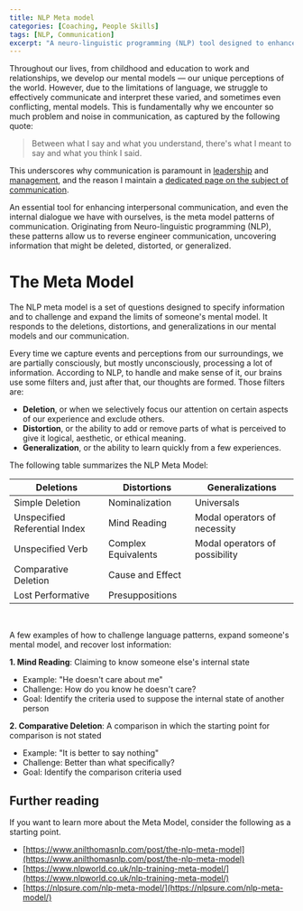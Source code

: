 ```yaml
---
title: NLP Meta model
categories: [Coaching, People Skills]
tags: [NLP, Communication]
excerpt: "A neuro-linguistic programming (NLP) tool designed to enhance communication by addressing its deletions, distortions and generalizations."
---
```


Throughout our lives, from childhood and education to work and relationships, we develop our mental models — our unique perceptions of the world. However, due to the limitations of language, we struggle to effectively communicate and interpret these varied, and sometimes even conflicting, mental models. This is fundamentally why we encounter so much problem and noise in communication, as captured by the following quote:

> Between what I say and what you understand, there's what I meant to say and what you think I said.

This underscores why communication is paramount in [leadership](/leadership) and [management](/mgmt), and the reason I maintain a [dedicated page on the subject of communication](/mgmt/people/communication).

An essential tool for enhancing interpersonal communication, and even the internal dialogue we have with ourselves, is the meta model patterns of communication. Originating from Neuro-linguistic programming (NLP), these patterns allow us to reverse engineer communication, uncovering information that might be deleted, distorted, or generalized.

# The Meta Model

The NLP meta model is a set of questions designed to specify information and to challenge and expand the limits of someone's mental model. It responds to the deletions, distortions, and generalizations in our mental models and our communication.

Every time we capture events and perceptions from our surroundings, we are partially consciously, but mostly unconsciously, processing a lot of information. According to NLP, to handle and make sense of it, our brains use some filters and, just after that, our thoughts are formed. Those filters are:

- **Deletion**, or when we selectively focus our attention on certain aspects of our experience and exclude others.
- **Distortion**, or the ability to add or remove parts of what is perceived to give it logical, aesthetic, or ethical meaning.
- **Generalization**, or the ability to learn quickly from a few experiences.

The following table summarizes the NLP Meta Model:

| Deletions                     | Distortions         | Generalizations                |
| ----------------------------- | ------------------- | ------------------------------ |
| Simple Deletion               | Nominalization      | Universals                     |
| Unspecified Referential Index | Mind Reading        | Modal operators of necessity   |
| Unspecified Verb              | Complex Equivalents | Modal operators of possibility |
| Comparative Deletion          | Cause and Effect    |                                |
| Lost Performative             | Presuppositions     |                                |

<br />

A few examples of how to challenge language patterns, expand someone's mental model, and recover lost information:

**1. Mind Reading**: Claiming to know someone else's internal state
- Example: "He doesn't care about me"
- Challenge: How do you know he doesn't care?
- Goal: Identify the criteria used to suppose the internal state of another person

**2. Comparative Deletion**: A comparison in which the starting point for comparison is not stated
- Example: "It is better to say nothing"
- Challenge: Better than what specifically?
- Goal: Identify the comparison criteria used

## Further reading

If you want to learn more about the Meta Model, consider the following as a starting point.

- [https://www.anilthomasnlp.com/post/the-nlp-meta-model](https://www.anilthomasnlp.com/post/the-nlp-meta-model)
- [https://www.nlpworld.co.uk/nlp-training-meta-model/](https://www.nlpworld.co.uk/nlp-training-meta-model/)
- [https://nlpsure.com/nlp-meta-model/](https://nlpsure.com/nlp-meta-model/)